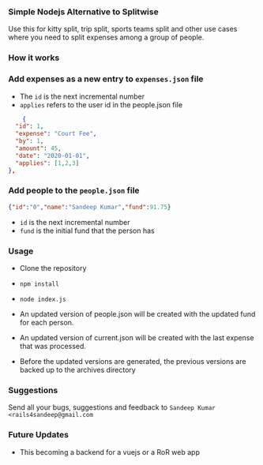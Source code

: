 ### Simple Nodejs Alternative to Splitwise

Use this for kitty split, trip split, sports teams split and other use cases where you need to split expenses among a group of people.

### How it works

### Add expenses as a new entry to `expenses.json` file

* The `id` is the next incremental number
* `applies` refers to the user id in the people.json file
```json
    {
  "id": 1,
  "expense": "Court Fee",
  "by": 1,
  "amount": 45,
  "date": "2020-01-01",
  "applies": [1,2,3]
},

```

### Add people to the `people.json` file

```json
{"id":"0","name":"Sandeep Kumar","fund":91.75}
```

* `id` is the next incremental number
* `fund` is the initial fund that the person has

### Usage

* Clone the repository
* `npm install`
* `node index.js`

* An updated version of people.json will be created with the updated fund for each person. 
* An updated version of current.json will be created with the last expense that was processed.
* Before the updated versions are generated, the previous versions are backed up to the archives directory

### Suggestions

Send all your bugs, suggestions and feedback to `Sandeep Kumar <rails4sandeep@gmail.com`

### Future Updates

* This becoming a backend for a vuejs or a RoR web app